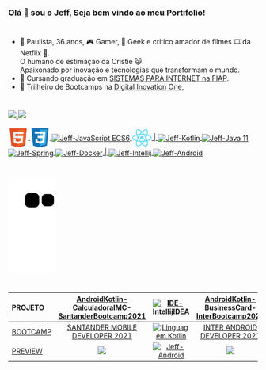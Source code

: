 ### Olá 👋 sou o Jeff, Seja bem vindo ao meu Portifolio!
#
 
- 🔭 Paulista, 36 anos, 🎮 Gamer, 🖖 Geek e critico amador de filmes 🎞 da Netflix 🍿. <br>
O humano de estimação da Cristie 😸.<br> 
Apaixonado por inovação e tecnologias que transformam o mundo.<br>
- 🌱 Cursando graduação em [SISTEMAS PARA INTERNET na FIAP](https://www.fiap.com.br/graduacao/tecnologo/sistemas-para-internet/?gclid=Cj0KCQjw6NmHBhD2ARIsAI3hrM3aJH9HZjWwKgLyyndVQuW0zXOu38e-tnpCHlt76PrndNmoOfO6ruIaAk7NEALw_wcB).<br>
- 🚀 Trilheiro de Bootcamps na [Digital Inovation One](https://web.digitalinnovation.one/users/jeferson_rgomes?tab=achievements), 
#


<div>
  <a href="https://beacons.ai/jefersonrgomes">
  <img height="180em" src="https://github-readme-stats.vercel.app/api?username=jefersonrgomes&show_icons=true&theme=dark&include_all_commits=true&count_private=true"/>
  <img height="180em" src="https://github-readme-stats.vercel.app/api/top-langs/?username=jefersonrgomes&layout=compact&langs_count=16&theme=dark"/>
</div>
  
<div style="display: inline_block"><br>
  <img align="center" alt="Jeff-HTML5" width="40" src="https://raw.githubusercontent.com/devicons/devicon/master/icons/html5/html5-original.svg">
  <img align="center" alt="Jeff-CSS3"  width="40" src="https://raw.githubusercontent.com/devicons/devicon/master/icons/css3/css3-original.svg">
  <img align="center" alt="Jeff-JavaScript ECS6"  width="40" src="https://user-images.githubusercontent.com/10172471/127977895-20abcc8e-57b3-465c-a204-1bb2c17f92fc.png">
  <img align="center" alt="Jeff-React"  width="40" src="https://raw.githubusercontent.com/devicons/devicon/master/icons/react/react-original.svg"> |  
   <img align="center" alt="Jeff-Kotlin" width="40" src="https://user-images.githubusercontent.com/10172471/127977304-6bb2f8e6-e8b3-458b-bd64-c4e78fe3c598.png">  

 <img align="center" alt="Jeff-Java 11"  width="40" src="https://user-images.githubusercontent.com/10172471/127978149-e543cc39-b8d0-4726-bf69-eabcd11b742d.png">  
   <img align="center" alt="Jeff-Spring" width="40" src="https://user-images.githubusercontent.com/10172471/127978752-ab6d0848-8fae-40fc-bc5a-7139651b264e.png">  
 
  <img align="center" alt="Jeff-Docker"  width="40" src="https://user-images.githubusercontent.com/10172471/127978513-8414a9b1-a73f-479e-9cfe-3d22db271c53.png">  
| <img align="center" alt="Jeff-Intellij" height="30" width="40" src="https://user-images.githubusercontent.com/10172471/127976930-d440c988-df9f-4789-8cca-45f56ae176f8.png">
  <img align="center" alt="Jeff-Android" height="30" width="40" src="https://user-images.githubusercontent.com/10172471/127976200-c86152e3-018c-434a-a47b-17797de43ae2.png">
 </div>
 
#
 
![Snake animation](https://github.com/jefersonrgomes/jefersonrgomes/blob/output/github-contribution-grid-snake.svg)

# 
 
PROJETO      |[AndroidKotlin-CalculadoraIMC-SantanderBootcamp2021](https://github.com/jefersonrgomes/Android_Kotlin-CalculadoraIMC-SantanderBootcamp2021)| <img align="center" alt="IDE-IntellijIDEA" height="30" width="40" src="https://user-images.githubusercontent.com/10172471/127976930-d440c988-df9f-4789-8cca-45f56ae176f8.png"> |[AndroidKotlin-BusinessCard-InterBootcamp2021](https://github.com/jefersonrgomes/Android_Kotlin-BusinessCard-BANCOINTER_Bootcamp_2021)
:---|:---:|:---:|:---:|
BOOTCAMP     |[SANTANDER MOBILE DEVELOPER 2021](https://digitalinnovation.one/bootcamps/santander-mobile-developer) | <img align="center" alt="Linguagem Kotlin" height="30" width="40" src="https://user-images.githubusercontent.com/10172471/127977304-6bb2f8e6-e8b3-458b-bd64-c4e78fe3c598.png"> |[INTER ANDROID DEVELOPER 2021](https://digitalinnovation.one/bootcamps/inter-android-developer?utm_source=lp-orbi-techboost&utm_medium=organic&utm_campaign=inter-android-developer)
PREVIEW |<img src="https://user-images.githubusercontent.com/10172471/125567886-256bed62-350d-408e-a0d2-2113866579f8.gif" height="450px">| <img align="center" alt="Jeff-Android" height="30" width="40" src="https://user-images.githubusercontent.com/10172471/127976200-c86152e3-018c-434a-a47b-17797de43ae2.png">|<img src="https://user-images.githubusercontent.com/10172471/126137221-79cac4b2-d737-46c6-b33a-4d89e7ef34f3.gif"  height="450px">
#
